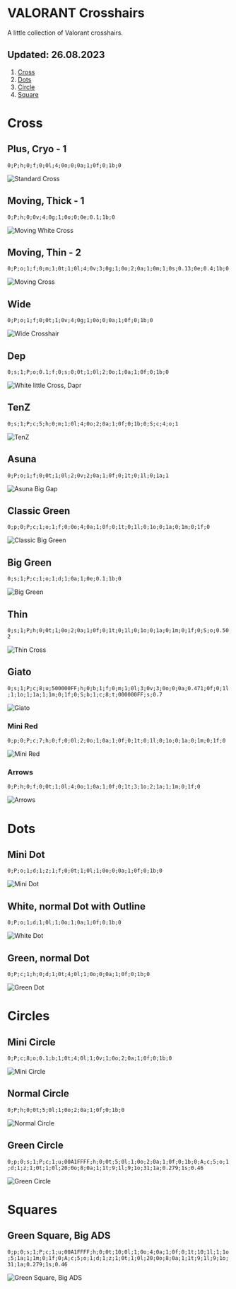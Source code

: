 # VALORANT Crosshairs

A little collection of Valorant crosshairs.

## Updated: 26.08.2023
1. [Cross](https://github.com/hAxiiT/Valorant_Crosshairs/tree/main#cross)
2. [Dots](https://github.com/hAxiiT/Valorant_Crosshairs/tree/main#dots)
3. [Circle](https://github.com/hAxiiT/Valorant_Crosshairs/tree/main#circles)
4. [Square](https://github.com/hAxiiT/Valorant_Crosshairs/tree/main#squares)

# Cross
## Plus, Cryo - 1

```0;P;h;0;f;0;0l;4;0o;0;0a;1;0f;0;1b;0```

![Standard Cross](https://user-images.githubusercontent.com/63851714/226617686-67a54863-09b1-432e-9e67-57b3824b6116.png)

## Moving, Thick - 1

```0;P;h;0;0v;4;0g;1;0o;0;0e;0.1;1b;0```

![Moving White Cross](https://user-images.githubusercontent.com/63851714/226617709-0bc804b9-8b02-4fe4-992b-10d2adf988ea.png)

## Moving, Thin - 2

```0;P;o;1;f;0;m;1;0t;1;0l;4;0v;3;0g;1;0o;2;0a;1;0m;1;0s;0.13;0e;0.4;1b;0```

![Moving Cross](https://user-images.githubusercontent.com/63851714/226614501-4bfbc8c3-6317-4bcd-92d4-269cb5035af1.png)

## Wide

```0;P;o;1;f;0;0t;1;0v;4;0g;1;0o;0;0a;1;0f;0;1b;0```

![Wide Crosshair](https://user-images.githubusercontent.com/63851714/226614457-c0b0d9fd-ce74-4d57-aa08-00a56d22025a.png)

## Dep

```0;s;1;P;o;0.1;f;0;s;0;0t;1;0l;2;0o;1;0a;1;0f;0;1b;0```

![White little Cross, Dapr](https://user-images.githubusercontent.com/63851714/226617743-c286aec2-8161-47cc-9bf0-57aa661b2689.png)

## TenZ

```0;s;1;P;c;5;h;0;m;1;0l;4;0o;2;0a;1;0f;0;1b;0;S;c;4;o;1```

![TenZ](https://user-images.githubusercontent.com/63851714/226617768-d24fa7b6-1197-4414-a2b3-21b4ed9632ad.png)

## Asuna

```0;P;o;1;f;0;0t;1;0l;2;0v;2;0a;1;0f;0;1t;0;1l;0;1a;1```

![Asuna Big Gap](https://user-images.githubusercontent.com/63851714/226614477-64240a2f-bd04-478b-a816-13f8262f7451.png)

## **Classic Green**

```0;p;0;P;c;1;o;1;f;0;0o;4;0a;1;0f;0;1t;0;1l;0;1o;0;1a;0;1m;0;1f;0```

![Classic Big Green](https://user-images.githubusercontent.com/63851714/226614219-c9ab4269-2e0a-4d04-b4d1-89705bcfb480.jpg)

## Big Green

```0;s;1;P;c;1;o;1;d;1;0a;1;0e;0.1;1b;0```

![Big Green](https://user-images.githubusercontent.com/63851714/226617837-29a28159-a34c-45c7-928d-0ca9671fd35e.png)

## Thin

```0;s;1;P;h;0;0t;1;0o;2;0a;1;0f;0;1t;0;1l;0;1o;0;1a;0;1m;0;1f;0;S;o;0.502```

![Thin Cross](https://user-images.githubusercontent.com/63851714/226617871-bb9e7de6-e093-455f-a5d9-aef356f8f7d2.png)

## Giato

```0;s;1;P;c;8;u;500000FF;h;0;b;1;f;0;m;1;0l;3;0v;3;0o;0;0a;0.471;0f;0;1l;1;1o;1;1a;1;1m;0;1f;0;S;b;1;c;8;t;000000FF;s;0.7```

![Giato](https://user-images.githubusercontent.com/63851714/226618001-919c2f3a-0594-4cd0-9e44-309bfd753b6f.png)

### Mini Red

```0;p;0;P;c;7;h;0;f;0;0l;2;0o;1;0a;1;0f;0;1t;0;1l;0;1o;0;1a;0;1m;0;1f;0```

![Mini Red](https://user-images.githubusercontent.com/63851714/226614540-e88916e9-f61b-4185-ab75-21673b9ef764.png)

### Arrows

```0;P;h;0;f;0;0t;1;0l;4;0o;1;0a;1;0f;0;1t;3;1o;2;1a;1;1m;0;1f;0```

![Arrows](https://user-images.githubusercontent.com/63851714/232525727-33444776-1ec2-44f8-a302-975484b13eb9.png)

# Dots
## Mini Dot

```0;P;o;1;d;1;z;1;f;0;0t;1;0l;1;0o;0;0a;1;0f;0;1b;0```

![Mini Dot](https://user-images.githubusercontent.com/63851714/226614433-22e3c1c3-9d6e-4c1c-92f1-47a96386ce22.png)

## White, normal Dot with Outline

```0;P;o;1;d;1;0l;1;0o;1;0a;1;0f;0;1b;0```

![White Dot](https://user-images.githubusercontent.com/63851714/226617787-32f20384-5333-4cf2-a1a9-8d3a93616098.png)

## Green, normal Dot

```0;P;c;1;h;0;d;1;0t;4;0l;1;0o;0;0a;1;0f;0;1b;0```

![Green Dot](https://user-images.githubusercontent.com/63851714/226617800-313d0ab7-ceb5-467a-b467-1935e17f4fac.png)

# Circles
## Mini Circle

```0;P;c;8;o;0.1;b;1;0t;4;0l;1;0v;1;0o;2;0a;1;0f;0;1b;0```

![Mini Circle](https://user-images.githubusercontent.com/63851714/226617928-585dd8d3-04ff-443a-b463-d202d2255852.png)

## Normal Circle

```0;P;h;0;0t;5;0l;1;0o;2;0a;1;0f;0;1b;0```

![Normal Circle](https://user-images.githubusercontent.com/63851714/227364734-12e821c6-dce9-447c-be2f-6a6c413a2eb5.png)

## Green Circle

```0;p;0;s;1;P;c;1;u;00A1FFFF;h;0;0t;5;0l;1;0o;2;0a;1;0f;0;1b;0;A;c;5;o;1;d;1;z;1;0t;1;0l;20;0o;8;0a;1;1t;9;1l;9;1o;31;1a;0.279;1s;0.46```

![Green Circle](https://user-images.githubusercontent.com/63851714/226617988-3c541000-ad38-429d-8a61-d33494bbddad.png)

# Squares
## Green Square, Big ADS

```0;p;0;s;1;P;c;1;u;00A1FFFF;h;0;0t;10;0l;1;0o;4;0a;1;0f;0;1t;10;1l;1;1o;5;1a;1;1m;0;1f;0;A;c;5;o;1;d;1;z;1;0t;1;0l;20;0o;8;0a;1;1t;9;1l;9;1o;31;1a;0.279;1s;0.46```

![Green Square, Big ADS](https://user-images.githubusercontent.com/63851714/226617961-3e33687f-509c-4d38-8d10-16c46d038f59.png)
